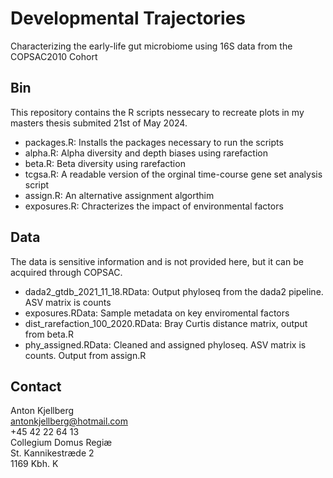 # Developmental Trajectories

Characterizing the early-life gut microbiome using 16S data from the COPSAC2010 Cohort

## Bin

This repository contains the R scripts nessecary to recreate plots in my masters thesis submited 21st of May 2024.

- packages.R: Installs the packages necessary to run the scripts
- alpha.R: Alpha diversity and depth biases using rarefaction
- beta.R: Beta diversity using rarefaction
- tcgsa.R: A readable version of the orginal time-course gene set analysis script
- assign.R: An alternative assignment algorthim
- exposures.R: Chracterizes the impact of environmental factors

## Data

The data is sensitive information and is not provided here, but it can be acquired through COPSAC.

- dada2_gtdb_2021_11_18.RData: Output phyloseq from the dada2 pipeline. ASV matrix is counts
- exposures.RData: Sample metadata on key enviromental factors
- dist_rarefaction_100_2020.RData: Bray Curtis distance matrix, output from beta.R
- phy_assigned.RData: Cleaned and assigned phyloseq. ASV matrix is counts. Output from assign.R

## Contact

Anton Kjellberg <br/>
antonkjellberg@hotmail.com <br/>
+45 42 22 64 13 <br/>
Collegium Domus Regiæ <br/>
St. Kannikestræde 2 <br/>
1169 Kbh. K <br/>



